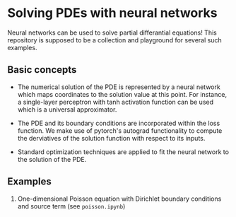 # Solving PDEs with neural networks

Neural networks can be used to solve partial differantial equations!
This repository is supposed to be a collection and playground for several such examples.


## Basic concepts
- The numerical solution of the PDE is represented by a neural network which maps coordinates to the solution value at this point.
  For instance, a single-layer perceptron with tanh activation function can be used which is a universal approximator.

- The PDE and its boundary conditions are incorporated within the loss function. We make use of pytorch's autograd functionality to compute the derviatives of the solution function with respect to its inputs.

- Standard optimization techniques are applied to fit the neural network to the solution of the PDE.


## Examples

 1. One-dimensional Poisson equation with Dirichlet boundary conditions and source term (see `poisson.ipynb`)
